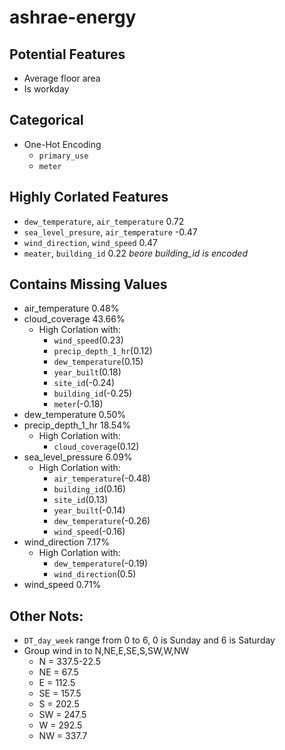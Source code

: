# ashrae-energy  
## Potential Features  
  - Average floor area
  - Is workday
  
## Categorical  
  - One-Hot Encoding  
      - ```primary_use```
      - ```meter```
      

## Highly Corlated Features  
  - ```dew_temperature```, ```air_temperature``` 0.72
  - ```sea_level_presure```, ```air_temperature``` -0.47
  - ```wind_direction```, ```wind_speed``` 0.47
  - ```meater```, ```building_id``` 0.22 *beore building_id is encoded* 

## Contains Missing Values  
  - air_temperature        0.48%
  - cloud_coverage        43.66%
    - High Corlation with:
      - ```wind_speed```(0.23)
      - ```precip_depth_1_hr```(0.12)
      - ```dew_temperature```(0.15)
      - ```year_built```(0.18)
      - ```site_id```(-0.24)
      - ```building_id```(-0.25)
      - ```meter```(-0.18)
  - dew_temperature        0.50%
  - precip_depth_1_hr     18.54%
    - High Corlation with:
      - ```cloud_coverage```(0.12)
  - sea_level_pressure     6.09%
    - High Corlation with:
      - ```air_temperature```(-0.48)
      - ```building_id```(0.16)
      - ```site_id```(0.13)
      - ```year_built```(-0.14)
      - ```dew_temperature```(-0.26)
      - ```wind_speed```(-0.16)
  - wind_direction         7.17%
    - High Corlation with:
      - ```dew_temperature```(-0.19)
      - ```wind_direction```(0.5)
  - wind_speed             0.71%
  
 ## Other Nots:
   - ```DT_day_week``` range from 0 to 6, 0 is Sunday and 6 is Saturday
   - Group wind in to N,NE,E,SE,S,SW,W,NW
     - N  = 337.5-22.5
     - NE = 67.5
     - E  = 112.5
     - SE = 157.5
     - S  = 202.5
     - SW = 247.5
     - W  = 292.5
     - NW = 337.7
